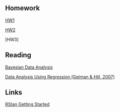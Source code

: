 
## Homework
[HW1](https://kirkvanacore.github.io/Bayesian-Computation-in-Stan-and-R/HW1.html)

[HW2](https://kirkvanacore.github.io/Bayesian-Computation-in-Stan-and-R/HW1.htm2)

[HW3]

## Reading
[Bayesian Data Analysis](https://bookdown.org/marklhc/notes_bookdown/)

[Data Analysis Using Regression (Gelman & Hill, 2007)](https://github.com/bgse-datascience-group8/Statistical-Modelling-and-Inference/blob/master/resources/Gelman%2C%20Hill-Data%20Analysis%20Using%20Regression%20(2007).pdf)

## Links
[RStan Getting Started](https://github.com/stan-dev/rstan/wiki/RStan-Getting-Started)
 
